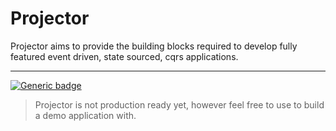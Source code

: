 # Projector

Projector aims to provide the building blocks required to develop fully featured event driven, state sourced, cqrs applications.

<hr />

[![Generic badge](https://img.shields.io/badge/version-0.0.7_Alpha-red.svg)](https://shields.io/)

> Projector is not production ready yet, however feel free to use to build a demo application with.

<p align="center">
